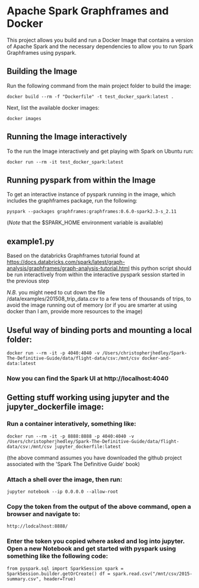 # Apache Spark Graphframes and Docker
This project allows you build and run a Docker Image that contains a version of Apache Spark and the necessary dependencies to allow you to run Spark Graphframes using pyspark.

## Building the Image
Run the following command from the main project folder to build the image:

`docker build --rm -f "Dockerfile" -t test_docker_spark:latest .`

Next, list the available docker images:

`docker images`

## Running the Image interactively
To the run the Image interactively and get playing with Spark on Ubuntu run:

`docker run --rm -it test_docker_spark:latest`

## Running pyspark from within the Image
To get an interactive instance of pyspark running in the image, which includes the graphframes package, run the following:

`pyspark --packages graphframes:graphframes:0.6.0-spark2.3-s_2.11`

(*Note* that the $SPARK_HOME environment variable is available)

## example1.py
Based on the databricks Graphframes tutorial found at https://docs.databricks.com/spark/latest/graph-analysis/graphframes/graph-analysis-tutorial.html this python script should be run interactively from within the interactive pyspark session started in the previous step

*N.B.* you might need to cut down the file /data/examples/201508_trip_data.csv to a few tens of thousands of trips, to avoid the image running out of memory (or if you are smarter at using docker than I am, provide more resources to the image)

## Useful way of binding ports and mounting a local folder:
`docker run --rm -it -p 4040:4040 -v /Users/christopherjhedley/Spark-The-Definitive-Guide/data/flight-data/csv:/mnt/csv docker-and-data:latest`


### Now you can find the Spark UI at http://localhost:4040

## Getting stuff working using jupyter and the jupyter_dockerfile image:

### Run a container interatively, something like:
`docker run --rm -it -p 8888:8888 -p 4040:4040 -v /Users/christopherjhedley/Spark-The-Definitive-Guide/data/flight-data/csv:/mnt/csv jupyter_dockerfile:latest`

(the above command assumes you have downloaded the github project associated with the 'Spark The Definitive Guide' book)

### Attach a shell over the image, then run:
`jupyter notebook --ip 0.0.0.0 --allow-root`

### Copy the token from the output of the above command, open a browser and navigate to:
`http://lodcalhost:8888/`

### Enter the token you copied where asked and log into jupyter. Open a new Notebook and get started with pyspark using something like the following code:

`from pyspark.sql import SparkSession
spark = SparkSession.builder.getOrCreate()
df = spark.read.csv("/mnt/csv/2015-summary.csv", header=True)`